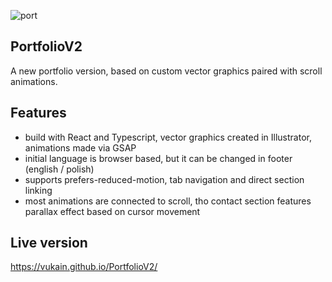 ![port](https://user-images.githubusercontent.com/55598879/184479664-4b386351-8755-4f3c-9557-cac544db69f6.png)

## PortfolioV2

A new portfolio version, based on custom vector graphics paired with scroll animations.

## Features

- build with React and Typescript, vector graphics created in Illustrator, animations made via GSAP
- initial language is browser based, but it can be changed in footer (english / polish)
- supports prefers-reduced-motion, tab navigation and direct section linking
- most animations are connected to scroll, tho contact section features parallax effect based on cursor movement

## Live version

https://vukain.github.io/PortfolioV2/

